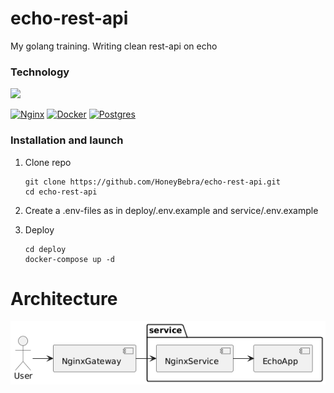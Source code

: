 # echo-rest-api

My golang training. Writing clean rest-api on echo

### Technology

<a href="https://echo.labstack.com"><img height="80" src="https://cdn.labstack.com/images/echo-logo.svg"></a>

[![Nginx][Nginx-badge]][Nginx-url]
[![Docker][Docker-badge]][Docker-url]
[![Postgres][Postgres-badge]][Postgres-url]

### Installation and launch

1. Clone repo

    ```shell
    git clone https://github.com/HoneyBebra/echo-rest-api.git
    cd echo-rest-api
    ```

2. Create a .env-files as in deploy/.env.example and service/.env.example

3. Deploy

   ```shell
   cd deploy
   docker-compose up -d
   ```

# Architecture

![GDD][Current-architecture-url]

<!-- MARKDOWN LINKS & BADGES -->

[Nginx-url]: https://nginx.org
[Nginx-badge]: https://img.shields.io/badge/nginx-%23009639.svg?style=for-the-badge&logo=nginx&logoColor=white~~

[Docker-url]: https://www.docker.com
[Docker-badge]: https://img.shields.io/badge/docker-%230db7ed.svg?style=for-the-badge&logo=docker&logoColor=white

[Postgres-url]: https://www.postgresql.org
[Postgres-badge]: https://img.shields.io/badge/postgres-%23316192.svg?style=for-the-badge&logo=postgresql&logoColor=white

[Current-architecture-url]: ./architecture/current_architecture.png
